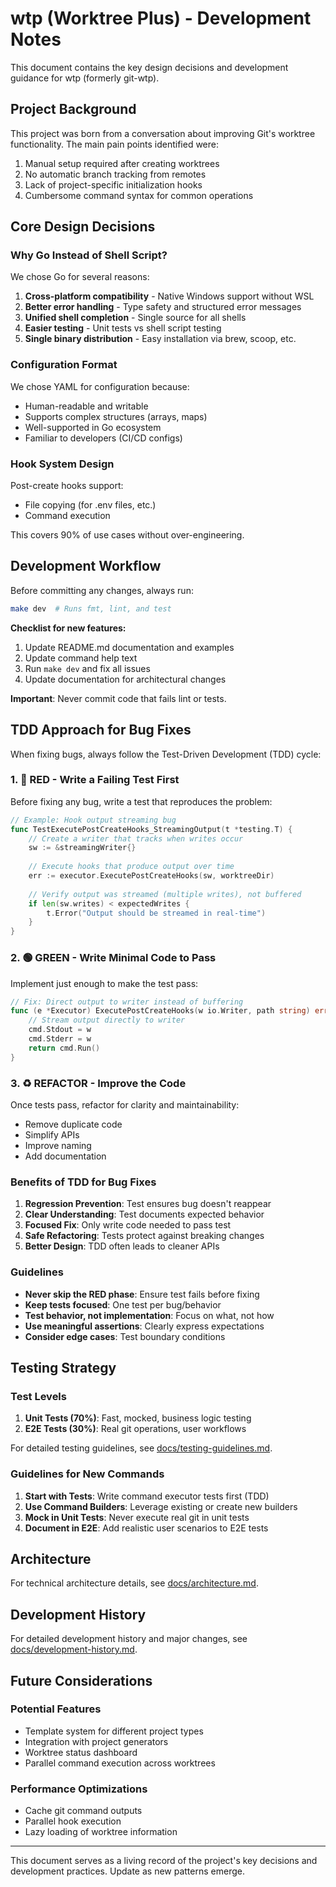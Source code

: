 # wtp (Worktree Plus) - Development Notes

This document contains the key design decisions and development guidance for wtp (formerly git-wtp).

## Project Background

This project was born from a conversation about improving Git's worktree functionality. The main pain points identified were:

1. Manual setup required after creating worktrees
2. No automatic branch tracking from remotes
3. Lack of project-specific initialization hooks
4. Cumbersome command syntax for common operations

## Core Design Decisions

### Why Go Instead of Shell Script?

We chose Go for several reasons:

1. **Cross-platform compatibility** - Native Windows support without WSL
2. **Better error handling** - Type safety and structured error messages
3. **Unified shell completion** - Single source for all shells
4. **Easier testing** - Unit tests vs shell script testing
5. **Single binary distribution** - Easy installation via brew, scoop, etc.

### Configuration Format

We chose YAML for configuration because:
- Human-readable and writable
- Supports complex structures (arrays, maps)
- Well-supported in Go ecosystem
- Familiar to developers (CI/CD configs)

### Hook System Design

Post-create hooks support:
- File copying (for .env files, etc.)
- Command execution

This covers 90% of use cases without over-engineering.

## Development Workflow

Before committing any changes, always run:

```bash
make dev  # Runs fmt, lint, and test
```

**Checklist for new features:**

1. Update README.md documentation and examples
2. Update command help text
3. Run `make dev` and fix all issues
4. Update documentation for architectural changes

**Important**: Never commit code that fails lint or tests.

## TDD Approach for Bug Fixes

When fixing bugs, always follow the Test-Driven Development (TDD) cycle:

### 1. 🔴 RED - Write a Failing Test First

Before fixing any bug, write a test that reproduces the problem:

```go
// Example: Hook output streaming bug
func TestExecutePostCreateHooks_StreamingOutput(t *testing.T) {
    // Create a writer that tracks when writes occur
    sw := &streamingWriter{}
    
    // Execute hooks that produce output over time
    err := executor.ExecutePostCreateHooks(sw, worktreeDir)
    
    // Verify output was streamed (multiple writes), not buffered
    if len(sw.writes) < expectedWrites {
        t.Error("Output should be streamed in real-time")
    }
}
```

### 2. 🟢 GREEN - Write Minimal Code to Pass

Implement just enough to make the test pass:

```go
// Fix: Direct output to writer instead of buffering
func (e *Executor) ExecutePostCreateHooks(w io.Writer, path string) error {
    // Stream output directly to writer
    cmd.Stdout = w
    cmd.Stderr = w
    return cmd.Run()
}
```

### 3. ♻️ REFACTOR - Improve the Code

Once tests pass, refactor for clarity and maintainability:
- Remove duplicate code
- Simplify APIs
- Improve naming
- Add documentation

### Benefits of TDD for Bug Fixes

1. **Regression Prevention**: Test ensures bug doesn't reappear
2. **Clear Understanding**: Test documents expected behavior
3. **Focused Fix**: Only write code needed to pass test
4. **Safe Refactoring**: Tests protect against breaking changes
5. **Better Design**: TDD often leads to cleaner APIs

### Guidelines

- **Never skip the RED phase**: Ensure test fails before fixing
- **Keep tests focused**: One test per bug/behavior
- **Test behavior, not implementation**: Focus on what, not how
- **Use meaningful assertions**: Clearly express expectations
- **Consider edge cases**: Test boundary conditions

## Testing Strategy

### Test Levels

1. **Unit Tests (70%)**: Fast, mocked, business logic testing
2. **E2E Tests (30%)**: Real git operations, user workflows

For detailed testing guidelines, see [docs/testing-guidelines.md](docs/testing-guidelines.md).

### Guidelines for New Commands

1. **Start with Tests**: Write command executor tests first (TDD)
2. **Use Command Builders**: Leverage existing or create new builders
3. **Mock in Unit Tests**: Never execute real git in unit tests
4. **Document in E2E**: Add realistic user scenarios to E2E tests

## Architecture

For technical architecture details, see [docs/architecture.md](docs/architecture.md).

## Development History

For detailed development history and major changes, see [docs/development-history.md](docs/development-history.md).

## Future Considerations

### Potential Features

- Template system for different project types
- Integration with project generators
- Worktree status dashboard
- Parallel command execution across worktrees

### Performance Optimizations

- Cache git command outputs
- Parallel hook execution
- Lazy loading of worktree information

---

This document serves as a living record of the project's key decisions and development practices. Update as new patterns emerge.